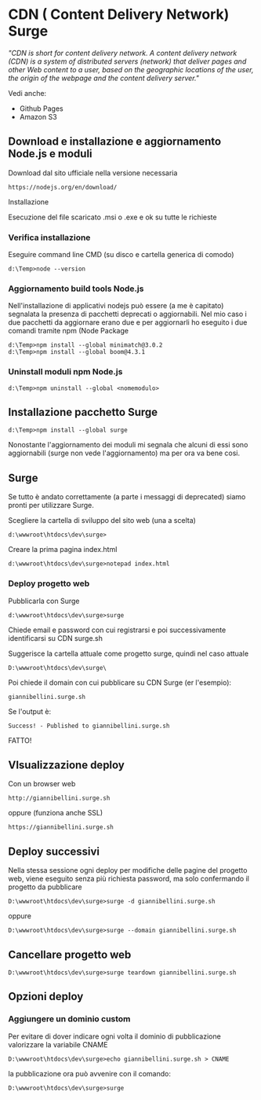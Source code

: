 # CDN ( Content Delivery Network) Surge 

*"CDN is short for content delivery network. A content delivery network (CDN) is a system of distributed servers (network) that deliver pages and other Web content to a user, based on the geographic locations of the user, the origin of the webpage and the content delivery server."*

Vedi anche:

*	Github Pages
*	Amazon S3

## Download e installazione e aggiornamento Node.js e moduli

Download dal sito ufficiale nella versione necessaria

	https://nodejs.org/en/download/
	
Installazione

Esecuzione del file scaricato  .msi o .exe e ok su tutte le richieste

###  Verifica installazione

Eseguire command line CMD (su disco e cartella generica di comodo)

	d:\Temp>node --version
	
### Aggiornamento build tools Node.js

Nell'installazione di applicativi nodejs può essere (a me è capitato) segnalata la presenza di pacchetti deprecati o aggiornabili.
Nel mio caso i due pacchetti da aggiornare erano due e per aggiornarli ho eseguito i due comandi tramite npm (Node Package 

	d:\Temp>npm install --global minimatch@3.0.2
	d:\Temp>npm install --global boom@4.3.1
	
### Uninstall moduli npm Node.js

	d:\Temp>npm uninstall --global <nomemodulo>	
	
	
## Installazione pacchetto Surge

	d:\Temp>npm install --global surge
	
Nonostante l'aggiornamento dei moduli mi segnala che alcuni di essi sono aggiornabili (surge non vede l'aggiornamento) ma per ora va bene cosi.
	

## Surge

Se tutto è andato correttamente (a parte i messaggi di deprecated) siamo pronti per utilizzare Surge.

Scegliere la cartella di sviluppo del sito web (una a scelta)

	d:\wwwroot\htdocs\dev\surge>
	
Creare la prima pagina index.html

	d:\wwwroot\htdocs\dev\surge>notepad index.html
	
### Deploy progetto web

Pubblicarla con Surge

	d:\wwwroot\htdocs\dev\surge>surge
	
Chiede email e password con cui registrarsi e poi successivamente identificarsi su CDN surge.sh 

Suggerisce la cartella attuale come progetto surge, quindi nel caso attuale

	D:\wwwroot\htdocs\dev\surge\
		
Poi chiede il domain con cui pubblicare su CDN Surge (er l'esempio):

	giannibellini.surge.sh
	
Se l'output è:

	Success! - Published to giannibellini.surge.sh
	
FATTO!

## VIsualizzazione deploy

Con un browser web

	http://giannibellini.surge.sh
	
oppure (funziona anche SSL)

	https://giannibellini.surge.sh
	
## Deploy successivi

Nella stessa sessione ogni deploy per modifiche delle pagine del progetto web, viene eseguito senza più richiesta
password, ma solo confermando il progetto da pubblicare

	D:\wwwroot\htdocs\dev\surge>surge -d giannibellini.surge.sh
	
oppure 

	D:\wwwroot\htdocs\dev\surge>surge --domain giannibellini.surge.sh
	
## Cancellare progetto web

	D:\wwwroot\htdocs\dev\surge>surge teardown giannibellini.surge.sh

## Opzioni deploy

### Aggiungere un dominio custom

Per evitare di dover indicare ogni volta il dominio di pubblicazione valorizzare la variabile CNAME

	D:\wwwroot\htdocs\dev\surge>echo giannibellini.surge.sh > CNAME
	
la pubblicazione ora può avvenire con il comando:

	D:\wwwroot\htdocs\dev\surge>surge
	
	

	
	
	


	
	
